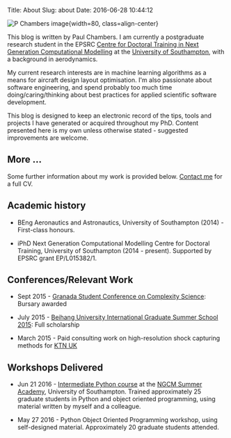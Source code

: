 Title: About
Slug: about
Date: 2016-06-28 10:44:12
<!-- Author: Paul -->

![P Chambers image]({filename}/images/Paul.jpg){width=80, class=align-center}

This blog is written by Paul Chambers. I am currently a postgraduate research student in the EPSRC [Centre for Doctoral Training in Next Generation Computational Modelling](http://www.ngcm.soton.ac.uk/) at the [University of Southampton](https://www.southampton.ac.uk/), with a background in aerodynamics.

My current research interests are in machine learning algorithms as a means for aircraft design layout optimisation. I'm also passionate about software engineering, and spend probably too much time doing/caring/thinking about best practices for applied scientific software development.

This blog is designed to keep an electronic record of the tips, tools and projects I have generated or acquired throughout my PhD. Content presented here is my own unless otherwise stated - suggested improvements are welcome.

More ...
--------

Some further information about my work is provided below. [Contact me](./contact.html) for a full CV.

Academic history
----------------

* BEng Aeronautics and Astronautics, University of Southampton (2014) - First-class honours.

* iPhD Next Generation Computational Modelling Centre for Doctoral Training, University of Southampton (2014 - present). Supported by EPSRC grant EP/L015382/1.


Conferences/Relevant Work
-------------------------

* Sept 2015 - [Granada Student Conference on Complexity Science](http://sccs2015.soton.ac.uk/): Bursary awarded

* July 2015 - [Beihang University International Graduate Summer School 2015](http://igss.buaa.edu.cn/info/1045/1025.htm): Full scholarship

* March 2015 - Paid consulting work on high-resolution shock capturing methods for [KTN UK](http://www.ktn-uk.co.uk/)

Workshops Delivered
-------------------

* Jun 21 2016 - [Intermediate Python course]({filename}/Tutorials/intermediate_python.md) at the [NGCM Summer Academy](http://ngcm.soton.ac.uk/summer-academy/basics.html), University of Southampton. Trained approximately 25 graduate students in Python and object oriented programming, using material written by myself and a colleague.

* May 27 2016 - Python Object Oriented Programming workshop, using self-designed material. Approximately 20 graduate students attended. 
